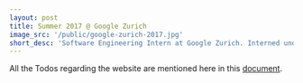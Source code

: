 ```yaml
---
layout: post
title: Summer 2017 @ Google Zurich
image_src: '/public/google-zurich-2017.jpg'
short_desc: 'Software Engineering Intern at Google Zurich. Interned under Search Infrastructure team. I was responsible for analyzing performance of a distributed database and a clustering algorithm responsible for creating Google Knowledge Graph.'
---
```


All the Todos regarding the website are mentioned here in this [document](https://docs.google.com/document/d/15xY8VGBkMjyM0YT58CmEbTTHYDcTQ6wk4AI777X3TbQ/edit?usp=sharing).

